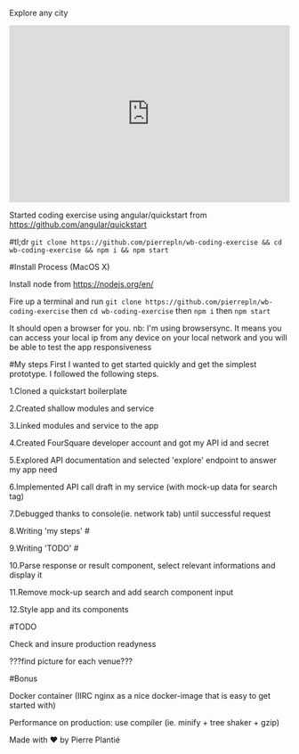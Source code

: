 Explore any city

<div style='position:relative;padding-bottom:63%'><iframe src='https://gfycat.com/ifr/OrnerySpicyIberianmidwifetoad' frameborder='0' scrolling='no' width='100%' height='100%' style='position:absolute;top:0;left:0;' allowfullscreen></iframe></div>


Started coding exercise using angular/quickstart from
https://github.com/angular/quickstart


#tl;dr
`git clone https://github.com/pierrepln/wb-coding-exercise && cd wb-coding-exercise && npm i && npm start`



#Install Process (MacOS X)

Install node from https://nodejs.org/en/

Fire up a terminal and run
`git clone https://github.com/pierrepln/wb-coding-exercise`
then
`cd wb-coding-exercise`
then
`npm i`
then
`npm start`

It should open a browser for you.
nb: I'm using browsersync. It means you can access your local ip from any device on your local network and you will be able to test the app responsiveness


#My steps
First I wanted to get started quickly and get the simplest prototype. I followed the following steps.

1.Cloned a quickstart boilerplate

2.Created shallow modules and service

3.Linked modules and service to the app

4.Created FourSquare developer account and got my API id and
secret

5.Explored API documentation and selected 'explore' endpoint to answer my app need

6.Implemented API call draft in my service (with mock-up data for search tag)

7.Debugged thanks to console(ie. network tab) until successful request

8.Writing 'my steps' #

9.Writing 'TODO' #

10.Parse response or result component, select relevant informations and display it

11.Remove mock-up search and add search component input

12.Style app and its components


#TODO

Check and insure production readyness

???find picture for each venue???


#Bonus

Docker container (IIRC nginx as a nice docker-image that is
easy to get started with)

Performance on production: use compiler (ie. minify +  tree shaker + gzip)



Made with ♥️ by Pierre Plantié

